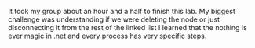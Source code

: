 It took my group about an hour and a half to finish this lab.
My biggest challenge was understanding if we were deleting the node or just disconnecting it from the rest of the linked list
I learned that the nothing is ever magic in .net and every process has very specific steps.
